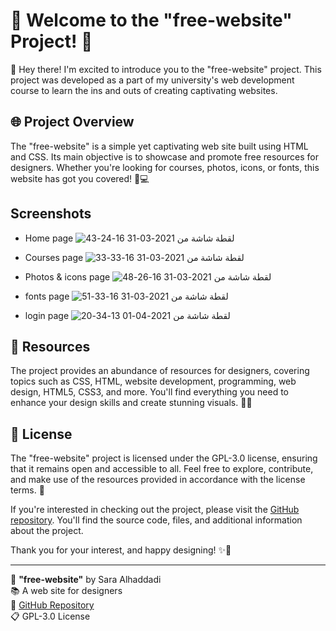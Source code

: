 # 🌟 Welcome to the "free-website" Project! 🌟

👋 Hey there! I'm excited to introduce you to the "free-website" project. This project was developed as a part of my university's web development course to learn the ins and outs of creating captivating websites.

## 🌐 Project Overview
The "free-website" is a simple yet captivating web site built using HTML and CSS. Its main objective is to showcase and promote free resources for designers. Whether you're looking for courses, photos, icons, or fonts, this website has got you covered! 🎨💻

## Screenshots
* Home page
![لقطة شاشة من 2021-03-31 16-24-43](https://user-images.githubusercontent.com/41121235/113281765-abf89980-92ee-11eb-8358-61b32db93fb7.png)

* Courses page
![لقطة شاشة من 2021-03-31 16-33-33](https://user-images.githubusercontent.com/41121235/113281779-b155e400-92ee-11eb-9d1f-5bcf5b0e37a9.png)

* Photos & icons page
![لقطة شاشة من 2021-03-31 16-26-48](https://user-images.githubusercontent.com/41121235/113281783-b31fa780-92ee-11eb-8fa6-5dfa7ca8ad15.png)

* fonts page
![لقطة شاشة من 2021-03-31 16-33-51](https://user-images.githubusercontent.com/41121235/113281793-b5820180-92ee-11eb-9676-cbb39b43bca2.png)

* login page
![لقطة شاشة من 2021-04-01 13-34-20](https://user-images.githubusercontent.com/41121235/113282000-0560c880-92ef-11eb-91f9-dd8f6a2c7c35.png)


## 📘 Resources
The project provides an abundance of resources for designers, covering topics such as CSS, HTML, website development, programming, web design, HTML5, CSS3, and more. You'll find everything you need to enhance your design skills and create stunning visuals. 💪🎉

## 📜 License
The "free-website" project is licensed under the GPL-3.0 license, ensuring that it remains open and accessible to all. Feel free to explore, contribute, and make use of the resources provided in accordance with the license terms. 📝

If you're interested in checking out the project, please visit the [GitHub repository](https://github.com/SaraAlhaddadi/free-website). You'll find the source code, files, and additional information about the project.

Thank you for your interest, and happy designing! ✨🎨

---

🌟 **"free-website"** by Sara Alhaddadi  
📚 A web site for designers  
🔗 [GitHub Repository](https://github.com/SaraAlhaddadi/free-website)  
📋 GPL-3.0 License
